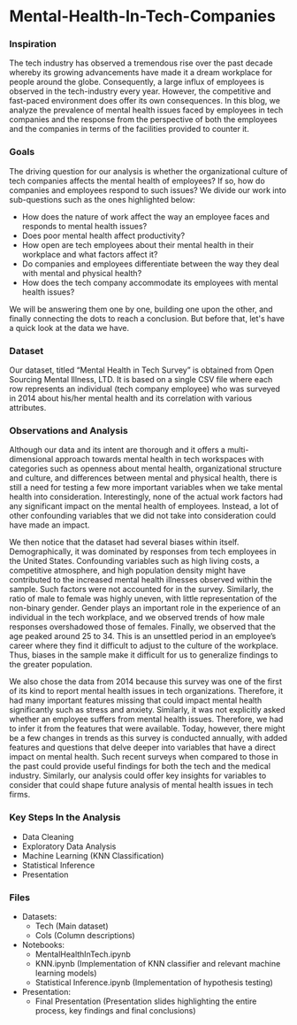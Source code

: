 # Mental-Health-In-Tech-Companies


### Inspiration

The tech industry has observed a tremendous rise over the past decade whereby its growing advancements have made it a dream workplace for people around the globe. Consequently, a large influx of employees is observed in the tech-industry every year. However, the competitive and fast-paced environment does offer its own consequences. In this blog, we analyze the prevalence of mental health issues faced by employees in tech companies and the response from the perspective of both the employees and the companies in terms of the facilities provided to counter it.

### Goals

The driving question for our analysis is whether the organizational culture of tech companies affects the mental health of employees? If so, how do companies and employees respond to such issues? We divide our work into sub-questions such as the ones highlighted below:
- How does the nature of work affect the way an employee faces and responds to mental health issues?
- Does poor mental health affect productivity?
- How open are tech employees about their mental health in their workplace and what factors affect it?
- Do companies and employees differentiate between the way they deal with mental and physical health?
- How does the tech company accommodate its employees with mental health issues?

We will be answering them one by one, building one upon the other, and finally connecting the dots to reach a conclusion. But before that, let's have a quick look at the data we have.

### Dataset

Our dataset, titled “Mental Health in Tech Survey” is obtained from Open Sourcing Mental Illness, LTD. It is based on a single CSV file where each row represents an individual (tech company employee) who was surveyed in 2014 about his/her mental health and its correlation with various attributes.

### Observations and Analysis

Although our data and its intent are thorough and it offers a multi-dimensional approach towards mental health in tech workspaces with categories such as openness about mental health, organizational structure and culture, and differences between mental and physical health, there is still a need for testing a few more important variables when we take mental health into consideration. Interestingly, none of the actual work factors had any significant impact on the mental health of employees. Instead, a lot of other confounding variables that we did not take into consideration could have made an impact.

We then notice that the dataset had several biases within itself. Demographically, it was dominated by responses from tech employees in the United States. Confounding variables such as high living costs, a competitive atmosphere, and high population density might have contributed to the increased mental health illnesses observed within the sample. Such factors were not accounted for in the survey. Similarly, the ratio of male to female was highly uneven, with little representation of the non-binary gender. Gender plays an important role in the experience of an individual in the tech workplace, and we observed trends of how male responses overshadowed those of females. Finally, we observed that the age peaked around 25 to 34. This is an unsettled period in an employee’s career where they find it difficult to adjust to the culture of the workplace. Thus, biases in the sample make it difficult for us to generalize findings to the greater population.

We also chose the data from 2014 because this survey was one of the first of its kind to report mental health issues in tech organizations. Therefore, it had many important features missing that could impact mental health significantly such as stress and anxiety. Similarly, it was not explicitly asked whether an employee suffers from mental health issues. Therefore, we had to infer it from the features that were available. Today, however, there might be a few changes in trends as this survey is conducted annually, with added features and questions that delve deeper into variables that have a direct impact on mental health. Such recent surveys when compared to those in the past could provide useful findings for both the tech and the medical industry. Similarly, our analysis could offer key insights for variables to consider that could shape future analysis of mental health issues in tech firms.

### Key Steps In the Analysis

- Data Cleaning
- Exploratory Data Analysis
- Machine Learning (KNN Classification)
- Statistical Inference
- Presentation

### Files

- Datasets:
  - Tech (Main dataset)
  - Cols (Column descriptions)
- Notebooks:
  - MentalHealthInTech.ipynb
  - KNN.ipynb (Implementation of KNN classifier and relevant machine learning models)
  - Statistical Inference.ipynb (Implementation of hypothesis testing)
- Presentation:
  - Final Presentation (Presentation slides highlighting the entire process, key findings and final conclusions)
  
  
  
  
